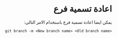 ﻿<div dir = rtl >

# اعادة تسمية فرع 

يمكن ايضا اعادة تسمية فرع باستخدام الامر التالي:

`<git branch -m <New branch name> <Old branch name`


 </dir>
